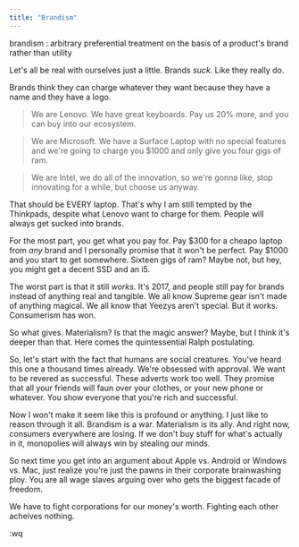 ```yaml
---
title: "Brandism"
---
```


brandism
:    arbitrary preferential treatment on the basis of a product's brand rather than utility

Let's all be real with ourselves just a little. Brands *suck.* Like they really do.

Brands think they can charge whatever they want because they have a name and they have a logo.

> We are Lenovo. We have great keyboards. Pay us 20% more, and you can buy into our ecosystem.

> We are Microsoft. We have a Surface Laptop with no special features and we're going to charge you $1000 and only give you four gigs of ram.

> We are Intel, we do all of the innovation, so we're gonna like, stop innovating for a while, but choose us anyway.

That should be EVERY laptop. That's why I am still tempted by the Thinkpads, despite what Lenovo want to charge for them. People will always get sucked into brands.

For the most part, you get what you pay for. Pay $300 for a cheapo laptop from *any* brand and I personally promise that it won't be perfect. Pay $1000 and you start to get somewhere. Sixteen gigs of ram? Maybe not, but hey, you might get a decent SSD and an i5.

The worst part is that it still *works.* It's 2017, and people still pay for brands instead of anything real and tangible. We all know Supreme gear isn't made of anything magical. We all know that Yeezys aren't special. But it works. Consumerism has won.

So what gives. Materialism? Is that the magic answer? Maybe, but I think it's deeper than that. Here comes the quintessential Ralph postulating.

So, let's start with the fact that humans are social creatures. You've heard this one a thousand times already. We're obsessed with approval. We want to be revered as successful. These adverts work too well. They promise that all your friends will faun over your clothes, or your new phone or whatever. You show everyone that you're rich and successful.

Now I won't make it seem like this is profound or anything. I just like to reason through it all. Brandism is a war. Materialism is its ally. And right now, consumers everywhere are losing. If we don't buy stuff for what's actually in it, monopolies will always win by stealing our minds.

So next time you get into an argument about Apple vs. Android or Windows vs. Mac, just realize you're just the pawns in their corporate brainwashing ploy. You are all wage slaves arguing over who gets the biggest facade of freedom.

We have to fight corporations for our money's worth. Fighting each other acheives nothing.

:wq
